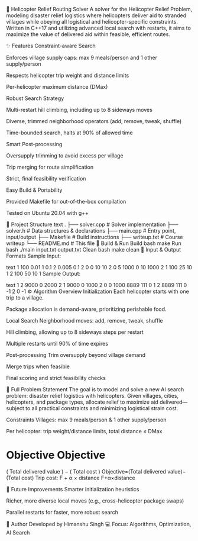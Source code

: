 🚁 Helicopter Relief Routing Solver
A solver for the Helicopter Relief Problem, modeling disaster relief logistics where helicopters deliver aid to stranded villages while obeying all logistical and helicopter-specific constraints.
Written in C++17 and utilizing advanced local search with restarts, it aims to maximize the value of delivered aid within feasible, efficient routes.

✨ Features
Constraint-aware Search

Enforces village supply caps: max 9 meals/person and 1 other supply/person

Respects helicopter trip weight and distance limits

Per-helicopter maximum distance (DMax)

Robust Search Strategy

Multi-restart hill climbing, including up to 8 sideways moves

Diverse, trimmed neighborhood operators (add, remove, tweak, shuffle)

Time-bounded search, halts at 90% of allowed time

Smart Post-processing

Oversupply trimming to avoid excess per village

Trip merging for route simplification

Strict, final feasibility verification

Easy Build & Portability

Provided Makefile for out-of-the-box compilation

Tested on Ubuntu 20.04 with g++

📂 Project Structure
text
.
├── solver.cpp      # Solver implementation
├── solver.h        # Data structures & declarations
├── main.cpp        # Entry point, input/output
├── Makefile        # Build instructions
├── writeup.txt     # Course writeup
└── README.md       # This file
🚀 Build & Run
Build
bash
make
Run
bash
./main input.txt output.txt
Clean
bash
make clean
📄 Input & Output Formats
Sample Input:

text
1
100
0.01 1 0.1 2 0.005 0.1
2 0 0 10 10
2 0 5 1000 0 10 1000
2 1 100 25 10 1 2 100 50 10 1
Sample Output:

text
1 2
9000 0 2000 2 1 9000 0 1000 2 0 0 1000
8889 111 0 1 2 8889 111 0
-1
2 0
-1
⚙️ Algorithm Overview
Initialization
Each helicopter starts with one trip to a village.

Package allocation is demand-aware, prioritizing perishable food.

Local Search
Neighborhood moves: add, remove, tweak, shuffle

Hill climbing, allowing up to 8 sideways steps per restart

Multiple restarts until 90% of time expires

Post-processing
Trim oversupply beyond village demand

Merge trips when feasible

Final scoring and strict feasibility checks

📝 Full Problem Statement
The goal is to model and solve a new AI search problem: disaster relief logistics with helicopters. Given villages, cities, helicopters, and package types, allocate relief to maximize aid delivered—subject to all practical constraints and minimizing logistical strain cost.

Constraints
Villages: max 9 meals/person & 1 other supply/person

Per helicopter: trip weight/distance limits, total distance ≤ DMax

Objective
Objective
=
(
Total delivered value
)
−
(
Total cost
)
Objective=(Total delivered value)−(Total cost)
Trip cost: 
F
+
α
×
distance
F+α×distance

🔧 Future Improvements
Smarter initialization heuristics

Richer, more diverse local moves (e.g., cross-helicopter package swaps)

Parallel restarts for faster, more robust search

🤝 Author
Developed by Himanshu Singh
💻 Focus: Algorithms, Optimization, AI Search
